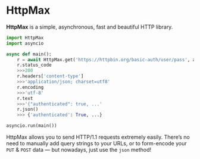 # HttpMax

**HttpMax** is a simple, asynchronous, fast and beautiful HTTP library.

```python
import HttpMax
import asyncio

async def main():
    r = await HttpMax.get('https://httpbin.org/basic-auth/user/pass', auth=('user', 'pass'))
    r.status_code
    >>>200
    r.headers['content-type']
    >>>'application/json; charset=utf8'
    r.encoding
    >>>'utf-8'
    r.text
    >>>'{"authenticated": true, ...'
    r.json()
    >>> {'authenticated': True, ...}

asyncio.run(main())
```

HttpMax allows you to send HTTP/1.1 requests extremely easily. There’s no need to manually add query strings to your URLs, or to form-encode your `PUT` & `POST` data — but nowadays, just use the `json` method!
